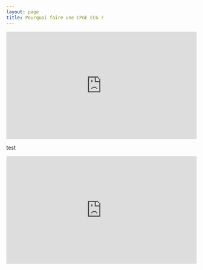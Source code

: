 ```yaml
---
layout: page
title: Pourquoi faire une CPGE ECG ?
---
```



<div style="position:relative;padding-bottom:56.25%;height:0;overflow:hidden;">
  <iframe style="width:100%;height:100%;position:absolute;left:0px;top:0px;overflow:hidden" frameborder="0" type="text/html" src="https://www.dailymotion.com/embed/video/x6vp1pu" width="100%" height="100%" allowfullscreen> </iframe>
</div>

test

<div style="position:relative;padding-bottom:56.25%;height:0;overflow:hidden;">
  <figure>
  <iframe style="width:100%;height:100%;position:absolute;left:0px;top:0px" frameborder="0" type="text/html" src="https://www.dailymotion.com/embed/video/x6vp1pu" width="100%" height="90%" allowfullscreen> </iframe>
  <figcaption> source </figcaption>
  </figure>
</div>
